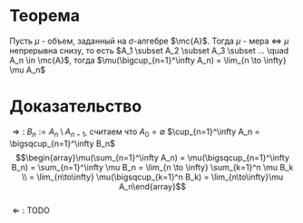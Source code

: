 # Теорема
Пусть $\mu$ - объем, заданный на $\sigma$-алгебре $\mc{A}$. 
Тогда $\mu$ - мера 
$\iff$
$\mu$ непрерывна снизу, то есть $A_1 \subset A_2 \subset A_3 \subset ... \quad A_n \in \mc{A}$, тогда $\mu(\bigcup_{n=1}^\infty A_n) = \lim_{n \to \infty} \mu A_n$ 
# Доказательство
$\Rightarrow:$ $B_n := A_n \setminus A_{n-1}$, считаем что $A_0 = \emptyset$
$\cup_{n=1}^\infty A_n = \bigsqcup_{n=1}^\infty B_n$
$$\begin{array}\mu(\sum_{n=1}^\infty A_n) = \mu(\bigsqcup_{n=1}^\infty B_n) = \sum_{n=1}^\infty \mu B_n  = \lim_{n \to \infty} \sum_{k=1}^n \mu B_k \\ = \lim_{n\to\infty} \mu(\bigsqcup_{k=1}^n B_k) = \lim_{n\to\infty}\mu A_n\end{array}$$  
$\Leftarrow:$ TODO